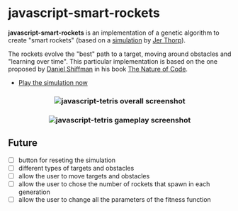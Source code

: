 # javascript-smart-rockets

**javascript-smart-rockets** is an implementation of a genetic algorithm to create "smart rockets" (based on a [simulation] by [Jer Thorp]).

The rockets evolve the "best" path to a target, moving around obstacles and "learning over time". This particular implementation is based on the one proposed by [Daniel Shiffman] in his book [The Nature of Code].

* [Play the simulation now]

<h3 align="center">
  <img src="https://dl.dropboxusercontent.com/s/07z4hwq0l980xyt/smart_rockets_02.png?dl=0" alt="javascript-tetris overall screenshot" />
</h3>

<h3 align="center">
  <img src="https://dl.dropboxusercontent.com/s/hjl3hfygsmcm4hn/smart_rockets_03.png?dl=0" alt="javascript-tetris gameplay screenshot" />
</h3>

Future
------

* [ ] button for reseting the simulation
* [ ] different types of targets and obstacles
* [ ] allow the user to move targets and obstacles
* [ ] allow the user to chose the number of rockets that spawn in each generation
* [ ] allow the user to change all the parameters of the fitness function

<!---
Link References
-->

[simulation]:http://www.blprnt.com/smartrockets/
[Jer Thorp]:http://blog.blprnt.com/
[Daniel Shiffman]:http://shiffman.net/
[The Nature of Code]:http://natureofcode.com/
[Play the simulation now]:https://smart-rockets-aruvham.herokuapp.com/
